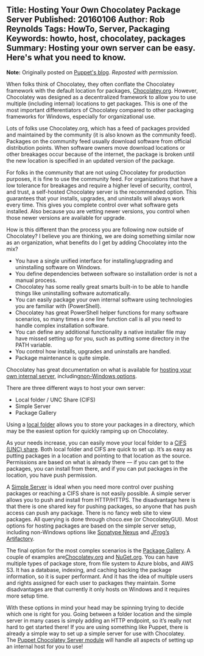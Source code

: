 Title: Hosting Your Own Chocolatey Package Server
Published: 20160106
Author: Rob Reynolds
Tags: HowTo, Server, Packaging
Keywords: howto, host, chocolatey, packages
Summary: Hosting your own server can be easy. Here's what you need to know.
---
**Note:** Originally posted on [Puppet's blog](https://puppet.com/blog/chocolatey-hosting-your-own-server). *Reposted with permission.*

When folks think of Chocolatey, they often conflate the Chocolatey framework with the default location for packages, [Chocolatey.org](https://chocolatey.org/). However, Chocolatey was designed as a decentralized framework to allow you to use multiple (including internal) locations to get packages. This is one of the most important differentiators of Chocolatey compared to other packaging frameworks for Windows, especially for organizational use.

Lots of folks use Chocolatey.org, which has a feed of packages provided and maintained by the community (it is also known as the community feed). Packages on the community feed usually download software from official distribution points. When software owners move download locations or other breakages occur because of the internet, the package is broken until the new location is specified in an updated version of the package.

For folks in the community that are not using Chocolatey for production purposes, it is fine to use the community feed. For organizations that have a low tolerance for breakages and require a higher level of security, control, and trust, a self-hosted Chocolatey server is the recommended option. This guarantees that your installs, upgrades, and uninstalls will always work every time. This gives you complete control over what software gets installed. Also because you are vetting newer versions, you control when those newer versions are available for upgrade.

How is this different than the process you are following now outside of Chocolatey? I believe you are thinking, we are doing something similar now as an organization, what benefits do I get by adding Chocolatey into the mix?

- You have a single unified interface for installing/upgrading and uninstalling software on Windows.
- You define dependencies between software so installation order is not a manual process.
- Chocolatey has some really great smarts built-in to be able to handle things like uninstalling software automatically.
- You can easily package your own internal software using technologies you are familiar with (PowerShell).
- Chocolatey has great PowerShell helper functions for many software scenarios, so many times a one line function call is all you need to handle complex installation software.
- You can define any additional functionality a native installer file may have missed setting up for you, such as putting some directory in the PATH variable.
- You control how installs, upgrades and uninstalls are handled.
- Package maintenance is quite simple.

Chocolatey has great documentation on what is available for [hosting your own internal server](https://github.com/chocolatey/choco/wiki/How-To-Host-Feed), including[non-Windows options](https://github.com/chocolatey/choco/wiki/How-To-Host-Feed#non-windows-hosting).

There are three different ways to host your own server:

- Local folder / UNC Share (CIFS)
- Simple Server
- Package Gallery

Using a [local folder](https://chocolatey.org/docs/how-to-host-feed#local-folder-unc-share-cifs) allows you to store your packages in a directory, which may be the easiest option for quickly ramping up on Chocolatey.

As your needs increase, you can easily move your local folder to a [CIFS (UNC) share](https://chocolatey.org/docs/how-to-host-feed#local-folder-unc-share-cifs). Both local folder and CIFS are quick to set up. It’s as easy as putting packages in a location and pointing to that location as the source. Permissions are based on what is already there — if you can get to the packages, you can install from there, and if you can put packages in the location, you have push permission.

A [Simple Server](https://chocolatey.org/docs/how-to-host-feed#simple-server) is ideal when you need more control over pushing packages or reaching a CIFS share is not easily possible. A simple server allows you to push and install from HTTP/HTTPS. The disadvantage here is that there is one shared key for pushing packages, so anyone that has push access can push any package. There is no fancy web site to view packages. All querying is done through choco.exe (or ChocolateyGUI). Most options for hosting packages are based on the simple server setup, including non-Windows options like [Sonatype Nexus](http://www.sonatype.org/nexus/go/) and [JFrog’s Artifactory](https://www.jfrog.com/artifactory/).

The final option for the most complex scenarios is the [Package Gallery](https://chocolatey.org/docs/how-to-host-feed#package-gallery). A couple of examples are[Chocolatey.org](https://chocolatey.org/) and [NuGet.org](https://www.nuget.org/). You can have multiple types of package store, from file system to Azure blobs, and AWS S3. It has a database, indexing, and caching backing the package information, so it is super performant. And it has the idea of multiple users and rights assigned for each user to packages they maintain. Some disadvantages are that currently it only hosts on Windows and it requires more setup time.

With these options in mind your head may be spinning trying to decide which one is right for you. Going between a folder location and the simple server in many cases is simply adding an HTTP endpoint, so it’s really not hard to get started there! If you are using something like Puppet, there is already a simple way to set up a simple server for use with Chocolatey. The [Puppet Chocolatey Server module](https://forge.puppetlabs.com/chocolatey/chocolatey_server) will handle all aspects of setting up an internal host for you to use!